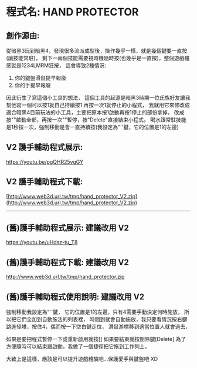 # 程式名: HAND PROTECTOR

## 創作源由:
從暗黑3玩到暗黑4，發現很多流派成型後，操作幾乎一樣，就是幾個鍵要一直按(讓技能常駐)，
剩下一兩個技能需要視時機隨時按(也幾乎是一直按)，整個遊戲體感就是1234LMRM狂按，
這會導致2種情況:
1. 你的鍵盤滑鼠提早報廢
2. 你的手提早報廢

因此衍生了寫這個小工具的想法，
這個工具的起源是暗黑3時期一位氏族好友讓我幫他寫一個可以按1就自己持續按1 再按一次1就停止的小程式，
我就用它來修改成適合暗黑4目前玩法的小工具，主要把原本按1啟動再按1停止的部份拿掉，
改成按"\"啟動全部，再按一次"\"暫停，按"Delete"直接結束小程式。
喝水跟常駐技能是1秒按一次，強制移動是會一直持續按(我設定為"`'鍵，它的位置是1的左邊)

## V2 護手輔助程式展示:
https://youtu.be/pgQHR25vgGY

## V2 護手輔助程式下載:
[http://www.web3d.url.tw/tmp/hand_protector_V2.zip](http://www.web3d.url.tw/tmp/hand_protector_V2.zip)

-----

## (舊)護手輔助程式展示: 建議改用 V2
https://youtu.be/uHdsz-tu_T8


## (舊)護手輔助程式下載: 建議改用 V2
http://www.web3d.url.tw/tmp/hand_protector.zip


## (舊)護手輔助程式使用說明: 建議改用 V2

強制移動我設定為"`'鍵，
它的位置是1的左邊，只有4需要手動決定何時施放，
所以把它們全加到自動施法的列表裡，
時間到就會自動施放，我只要看情況按右鍵跳進怪堆，按住4，偶而按一下空白鍵走位，
滑鼠游標移到適當位置人就會過去，

如果是要把程式暫停一下或重新啟用就按[\] 如果要結束就按刪除鍵[Delete]
為了方便隨時可以結束跟啟動，我做了一個捷徑把它拖到工作列上，

大致上是這樣，應該是可以提升遊戲體驗吧...保護愛手與鍵盤吧 XD

